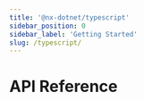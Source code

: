 ```yaml
---
title: '@nx-dotnet/typescript'
sidebar_position: 0
sidebar_label: 'Getting Started'
slug: /typescript/
---
```


# API Reference
